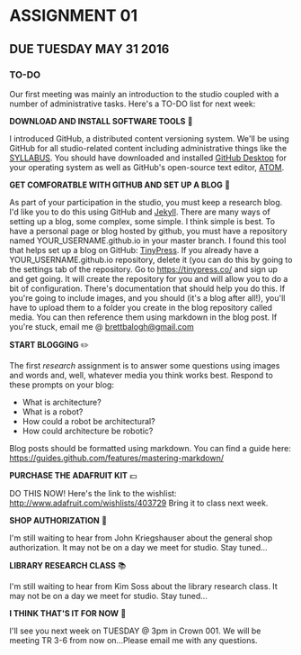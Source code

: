 # ASSIGNMENT 01
## DUE TUESDAY MAY 31 2016

### TO-DO

Our first meeting was mainly an introduction to the studio coupled with a number of administrative tasks. Here's a TO-DO list for next week:

__DOWNLOAD AND INSTALL SOFTWARE TOOLS__ :floppy_disk:

I introduced GitHub, a distributed content versioning system. We'll be using GitHub for all studio-related content including administrative things like the [SYLLABUS](https://github.com/IIT-ARCH-ROBOT/SYLLABUS). You should have downloaded and installed [GitHub Desktop](https://desktop.github.com/) for your operating system as well as GitHub's open-source text editor, [ATOM](https://atom.io/). 

__GET COMFORATBLE WITH GITHUB AND SET UP A BLOG__ :mega:

As part of your participation in the studio, you must keep a research blog. I'd like you to do this using GitHub and [Jekyll](https://jekyllrb.com/). There are many ways of setting up a blog, some complex, some simple. I think simple is best. To have a personal page or blog hosted by github, you must have a repository named YOUR_USERNAME.github.io in your master branch. I found this tool that helps set up a blog on GitHub: [TinyPress](https://tinypress.co/). If you already have a YOUR_USERNAME.github.io repository, delete it (you can do this by going to the settings tab of the repository. Go to https://tinypress.co/ and sign up and get going. It will create the repository for you and will allow you to do a bit of configuration. There's documentation that should help you do this. If you're going to include images, and you should (it's a blog after all!), you'll have to upload them to a folder you create in the blog repository called media. You can then reference them using markdown in the blog post. If you're stuck, email me @ brettbalogh@gmail.com

__START BLOGGING__ :pencil2:

The first *research* assignment is to answer some questions using images and words and, well, whatever media you think works best. Respond to these prompts on your blog:

* What is architecture?
* What is a robot?
* How could a robot be architectural?
* How could architecture be robotic?

Blog posts should be formatted using markdown. You can find a guide here: https://guides.github.com/features/mastering-markdown/ 

__PURCHASE THE ADAFRUIT KIT__ :dollar:

DO THIS NOW! Here's the link to the wishlist: http://www.adafruit.com/wishlists/403729 Bring it to class next week.

__SHOP AUTHORIZATION__ :hammer:

I'm still waiting to hear from John Kriegshauser about the general shop authorization. It may not be on a day we meet for studio. Stay tuned...

__LIBRARY RESEARCH CLASS__ :books:

I'm still waiting to hear from Kim Soss about the library research class. It may not be on a day we meet for studio. Stay tuned...

__I THINK THAT'S IT FOR NOW__ :clap:

I'll see you next week on TUESDAY @ 3pm in Crown 001. We will be meeting TR 3-6 from now on...Please email me with any questions.
